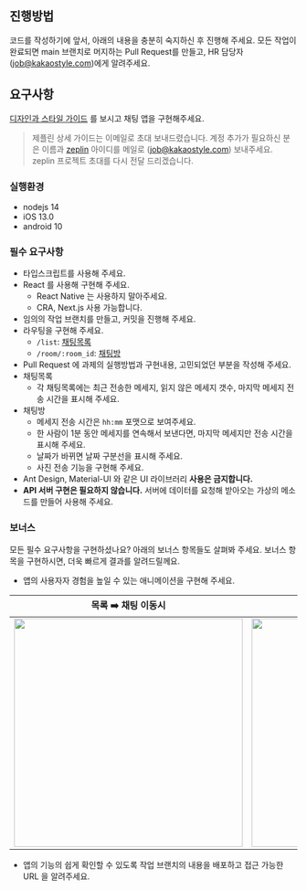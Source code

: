 ## 진행방법

코드를 작성하기에 앞서, 아래의 내용을 충분히 숙지하신 후 진행해 주세요.
모든 작업이 완료되면 main 브랜치로 머지하는 Pull Request를 만들고, HR 담당자 (job@kakaostyle.com)에게 알려주세요.

## 요구사항

[디자인과 스타일 가이드](https://scene.zeplin.io/project/5d527bdedd6f4cb2bffa5538) 를 보시고 채팅 앱을 구현해주세요.

> 제플린 상세 가이드는 이메일로 초대 보내드렸습니다.
> 계정 추가가 필요하신 분은 이름과 [zeplin](https://zeplin.io/) 아이디를 메일로 (job@kakaostyle.com) 보내주세요. zeplin 프로젝트 초대를 다시 전달 드리겠습니다.

### 실행환경

- nodejs 14
- iOS 13.0
- android 10

### 필수 요구사항

- 타입스크립트를 사용해 주세요.
- React 를 사용해 구현해 주세요.
  - React Native 는 사용하지 말아주세요.
  - CRA, Next.js 사용 가능합니다.
- 임의의 작업 브랜치를 만들고, 커밋을 진행해 주세요.
- 라우팅을 구현해 주세요.
  - `/list`: [채팅목록](https://scene.zeplin.io/project/5d527bdedd6f4cb2bffa5538/screen/5d527bfb82415f9b2afb4e19)
  - `/room/:room_id`: [채팅방](https://scene.zeplin.io/project/5d527bdedd6f4cb2bffa5538/screen/5d527bfca0b25b9b90224798)
- Pull Request 에 과제의 실행방법과 구현내용, 고민되었던 부분을 작성해 주세요.
- 채팅목록
  - 각 채팅목록에는 최근 전송한 메세지, 읽지 않은 메세지 갯수, 마지막 메세지 전송 시간을 표시해 주세요.
- 채팅방
  - 메세지 전송 시간은 `hh:mm` 포맷으로 보여주세요.
  - 한 사람이 1분 동안 메세지를 연속해서 보낸다면, 마지막 메세지만 전송 시간을 표시해 주세요.
  - 날짜가 바뀌면 날짜 구분선을 표시해 주세요.
  - 사진 전송 기능을 구현해 주세요.
- Ant Design, Material-UI 와 같은 UI 라이브러리 **사용은 금지합니다.**
- **API 서버 구현은 필요하지 않습니다.** 서버에 데이터를 요청해 받아오는 가상의 메소드를 만들어 사용해 주세요.

### 보너스

모든 필수 요구사항을 구현하셨나요? 아래의 보너스 항목들도 살펴봐 주세요. 보너스 항목을 구현하시면, 더욱 빠르게 결과를 알려드릴께요.

- 앱의 사용자자 경험을 높일 수 있는 애니메이션을 구현해 주세요.

| 목록 ➡️ 채팅 이동시                                                                                                         | 채팅 ➡️ 사진 추가시                                                                                                        |
| --------------------------------------------------------------------------------------------------------------------------- | -------------------------------------------------------------------------------------------------------------------------- |
| <img width="400" src="https://user-images.githubusercontent.com/286950/86428650-414b0b00-bd28-11ea-963a-8770f146138a.gif"/> | <img width="400" src="https://user-images.githubusercontent.com/286950/86428653-4314ce80-bd28-11ea-83c9-6b262c02f74c.gif"> |

- 앱의 기능의 쉽게 확인할 수 있도록 작업 브랜치의 내용을 배포하고 접근 가능한 URL 을 알려주세요.
